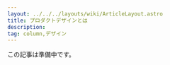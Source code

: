 ```yaml
---
layout: ../../../layouts/wiki/ArticleLayout.astro
title: プロダクトデザインとは
description:
tag: column,デザイン
---
```


この記事は準備中です。